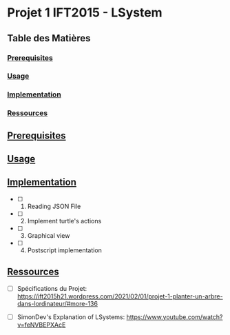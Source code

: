 # Projet 1 IFT2015 - LSystem

## Table des Matières

### [Prerequisites](#prerequisites)
### [Usage](#usage)
### [Implementation](#implementation)
### [Ressources](#ressources)

## [Prerequisites](#prerequisites)




## [Usage](#usage)

## [Implementation](#implementation)

- [ ] 1. Reading JSON File
- [ ] 2. Implement turtle's actions
- [ ] 3. Graphical view
- [ ] 4. Postscript implementation

## [Ressources](#ressources)


- [ ] Spécifications du Projet: https://ift2015h21.wordpress.com/2021/02/01/projet-1-planter-un-arbre-dans-lordinateur/#more-136  
- [ ] SimonDev's Explanation of LSystems: https://www.youtube.com/watch?v=feNVBEPXAcE

